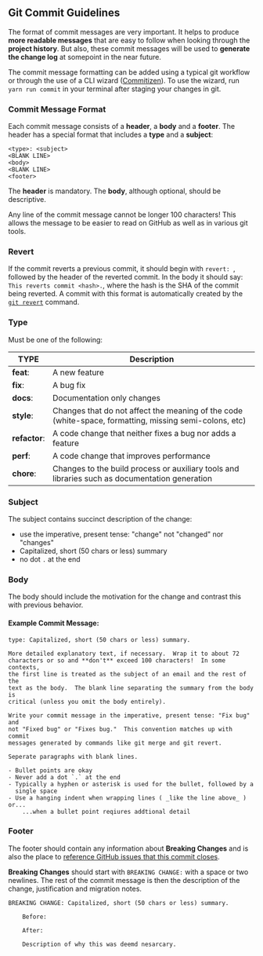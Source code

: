 ## Git Commit Guidelines

The format of commit messages are very important.  It helps to produce **more
readable messages** that are easy to follow when looking through the **project history**.  But also,
these commit messages will be used to **generate the change log** at somepoint in the near future.

The commit message formatting can be added using a typical git workflow or through the use of a CLI
wizard ([Commitizen](https://github.com/commitizen/cz-cli)). To use the wizard, run `yarn run commit`
in your terminal after staging your changes in git.

### Commit Message Format
Each commit message consists of a **header**, a **body** and a **footer**.  The header has a special
format that includes a **type** and a **subject**:

```
<type>: <subject>
<BLANK LINE>
<body>
<BLANK LINE>
<footer>
```

The **header** is mandatory.  The **body**, although optional, should be descriptive.

Any line of the commit message cannot be longer 100 characters! This allows the message to be easier
to read on GitHub as well as in various git tools.

### Revert
If the commit reverts a previous commit, it should begin with `revert: `, followed by the header
of the reverted commit.
In the body it should say: `This reverts commit <hash>.`, where the hash is the SHA of the commit
being reverted.
A commit with this format is automatically created by the [`git revert`][git-revert] command.

### Type
Must be one of the following:

TYPE | Description
-- | --
**feat**: | A new feature
**fix**: | A bug fix
**docs**: | Documentation only changes
**style**: | Changes that do not affect the meaning of the code (white-space, formatting, missing semi-colons, etc)
**refactor**: | A code change that neither fixes a bug nor adds a feature
**perf**: | A code change that improves performance
**chore**: | Changes to the build process or auxiliary tools and libraries such as documentation generation

### Subject
The subject contains succinct description of the change:
* use the imperative, present tense: "change" not "changed" nor "changes"
* Capitalized, short (50 chars or less) summary
* no dot `.` at the end

### Body
The body should include the motivation for the change and contrast this with previous behavior.

#### Example Commit Message:
```
type: Capitalized, short (50 chars or less) summary.

More detailed explanatory text, if necessary.  Wrap it to about 72
characters or so and **don't** exceed 100 characters!  In some contexts, 
the first line is treated as the subject of an email and the rest of the 
text as the body.  The blank line separating the summary from the body is 
critical (unless you omit the body entirely).

Write your commit message in the imperative, present tense: "Fix bug" and 
not "Fixed bug" or "Fixes bug."  This convention matches up with commit 
messages generated by commands like git merge and git revert.

Seperate paragraphs with blank lines.

- Bullet points are okay
- Never add a dot `.` at the end
- Typically a hyphen or asterisk is used for the bullet, followed by a
  single space
- Use a hanging indent when wrapping lines ( _like the line above_ ) or...
    ...when a bullet point reqiures addtional detail
```

### Footer
The footer should contain any information about **Breaking Changes** and is also the place to
[reference GitHub issues that this commit closes][closing-issues].

**Breaking Changes** should start with `BREAKING CHANGE:` with a space or two newlines.
The rest of the commit message is then the description of the change, justification and migration notes.

```
BREAKING CHANGE: Capitalized, short (50 chars or less) summary.
    
    Before:
    
    After:
    
    Description of why this was deemd nesarcary.
```

[git-revert]: https://git-scm.com/docs/git-revert
[closing-issues]: https://help.github.com/articles/closing-issues-via-commit-messages/
